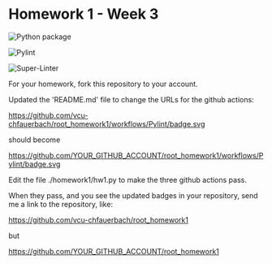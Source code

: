 # Homework 1 - Week 3

![Python package](https://github.com/vcu-lanecm3/root_homework1/workflows/Python%20package/badge.svg)

![Pylint](https://github.com/vcu-lanecm3/root_homework1/workflows/Pylint/badge.svg)

![Super-Linter](https://github.com/vcu-lanecm3/root_homework1/workflows/Super-Linter/badge.svg)

For your homework, fork this repository to your account.

Updated the 'README.md' file to change the URLs for the github actions:

https://github.com/vcu-chfauerbach/root_homework1/workflows/Pylint/badge.svg

should become

https://github.com/YOUR_GITHUB_ACCOUNT/root_homework1/workflows/Pylint/badge.svg

Edit the file ./homework1/hw1.py to make the three github actions pass.

When they pass, and you see the updated badges in your repository, send me a link to the repository, like:

https://github.com/vcu-chfauerbach/root_homework1

but

https://github.com/YOUR_GITHUB_ACCOUNT/root_homework1
